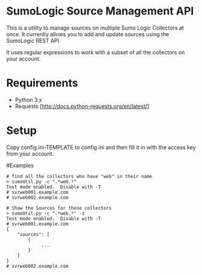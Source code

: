 # SumoLogic Source Management API

This is a utility to manage sources on multiple Sumo Logic Collectors at once.  It currently allows you to add and update sources using the SumoLogic REST API

It uses regular expressions to work with a subset of all the collectors on your account.

# Requirements
+ Python 3.x
+ Requests  [http://docs.python-requests.org/en/latest/]

# Setup
Copy config.ini-TEMPLATE to config.ini and then fill it in with the access key from your account. 

#Examples

````
# find all the collectors who have "web" in their name
> sumoUtil.py -c ".*web.*" 
Test mode enabled.  Disable with -T
# svrweb001.example.com
# svrweb002.example.com

# Show the Sources for those collectors
> sumoUtil.py -c ".*web.*" -s 
Test mode enabled.  Disable with -T
# svrweb001.example.com
{
    "sources": [
        {
             ...
        }
    ]
}
# svrweb002.example.com
````
